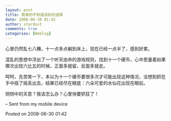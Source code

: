 ```yaml
---
layout: post
title: 我真的不知道该如何选择
date: 2008-06-30 01:42
author: stardust
comments: true
categories: [Weblog]
---
```

心里仍然乱七八糟，十一点多点躺到床上，现在已经一点半了，感到好累。

混乱的思想中浮出了一个听天由命的游戏规则，找到十一个硬币，心中思量着如果哪次出现六比五的时候，正面多就留，反面多就走。

呵呵，先苦笑一下，本以为十一个硬币要很多次才可能出现这种情况，没想到抓在手中摇了摇丢出去，结果已经尽在眼底：六朵可爱的水仙花出现在眼前。

悯悯中的天意？我该怎么办？心里快要抓狂了！

– Sent from my mobile device

Posted on 2008-06-30 01:42

